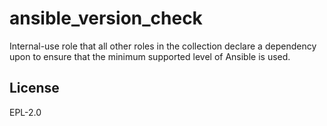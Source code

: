 ansible_version_check
======================

Internal-use role that all other roles in the collection declare a dependency upon to ensure that the minimum supported level of Ansible is used.

License
-------

EPL-2.0

